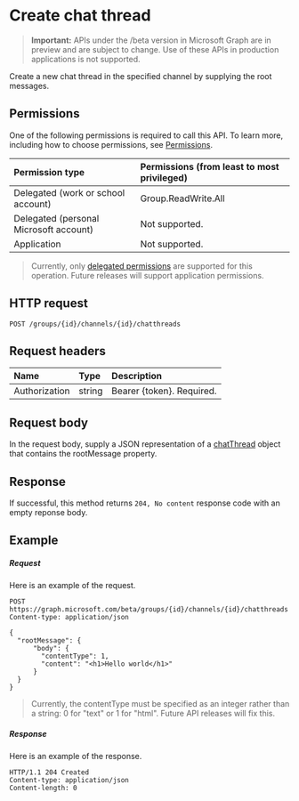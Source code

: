 # Create chat thread

> **Important:** APIs under the /beta version in Microsoft Graph are in preview and are subject to change. Use of these APIs in production applications is not supported.

Create a new chat thread in the specified channel by supplying the root messages.

## Permissions
One of the following permissions is required to call this API. To learn more, including how to choose permissions, see [Permissions](../../../concepts/permissions_reference.md).

|Permission type      | Permissions (from least to most privileged)              |
|:--------------------|:---------------------------------------------------------|
|Delegated (work or school account) | Group.ReadWrite.All    |
|Delegated (personal Microsoft account) | Not supported.    |
|Application | Not supported. |

> Currently, only [delegated permissions](../../../concepts/permissions_reference.md) are supported for this operation.  Future releases will support application permissions. 

## HTTP request
<!-- { "blockType": "ignored" } -->
```http
POST /groups/{id}/channels/{id}/chatthreads
```
## Request headers
| Name       | Type | Description|
|:---------------|:--------|:----------|
| Authorization  | string  | Bearer {token}. Required. |

## Request body
In the request body, supply a JSON representation of a [chatThread](../resources/chatthread.md) object that contains the rootMessage property.

## Response

If successful, this method returns `204, No content` response code with an empty reponse body.

## Example
##### Request
Here is an example of the request.
<!-- {
  "blockType": "request",
  "name": "create_chatthread_from_channel"
}-->
```http
POST https://graph.microsoft.com/beta/groups/{id}/channels/{id}/chatthreads
Content-type: application/json

{
  "rootMessage": {
      "body": {
        "contentType": 1,
        "content": "<h1>Hello world</h1>"
      }
  }
}
```

> Currently, the contentType must be specified as an integer rather than a string: 0 for "text" or 1 for "html".  Future API releases will fix this.

##### Response

Here is an example of the response.
<!-- {
  "blockType": "response",
  "truncated": true,
  "@odata.type": "microsoft.graph.chatThread"
} -->
```http
HTTP/1.1 204 Created
Content-type: application/json
Content-length: 0
```

<!-- uuid: 8fcb5dbc-d5aa-4681-8e31-b001d5168d79
2015-10-25 14:57:30 UTC -->
<!-- {
  "type": "#page.annotation",
  "description": "Create thread",
  "keywords": "",
  "section": "documentation",
  "tocPath": ""
}-->
